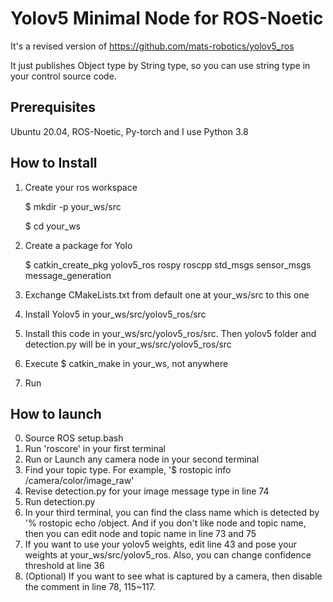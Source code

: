# Yolov5 Minimal Node for ROS-Noetic
It's a revised version of https://github.com/mats-robotics/yolov5_ros

It just publishes Object type by String type, so you can use string type in your control source code. 

## Prerequisites
Ubuntu 20.04, ROS-Noetic, Py-torch
and I use Python 3.8

## How to Install
1. Create your ros workspace

    $ mkdir -p your_ws/src
   
    $ cd your_ws

3. Create a package for Yolo

    $ catkin_create_pkg yolov5_ros rospy roscpp std_msgs sensor_msgs message_generation

4. Exchange CMakeLists.txt from default one at your_ws/src to this one 
5. Install Yolov5 in your_ws/src/yolov5_ros/src
6. Install this code in your_ws/src/yolov5_ros/src. Then yolov5 folder and detection.py will be in your_ws/src/yolov5_ros/src
7. Execute $ catkin_make in your_ws, not anywhere
8. Run

## How to launch
0. Source ROS setup.bash
1. Run 'roscore' in your first terminal
2. Run or Launch any camera node in your second terminal
3. Find your topic type. For example, '$ rostopic info /camera/color/image_raw'
4. Revise detection.py for your image message type in line 74
5. Run detection.py
6. In your third terminal, you can find the class name which is detected by '% rostopic echo /object. And if you don't like node and topic name, then you can edit node and topic name in line 73 and 75
7. If you want to use your yolov5 weights, edit line 43 and pose your weights at your_ws/src/yolov5_ros. Also, you can change confidence threshold at line 36
8. (Optional) If you want to see what is captured by a camera, then disable the comment in line 78, 115~117.
